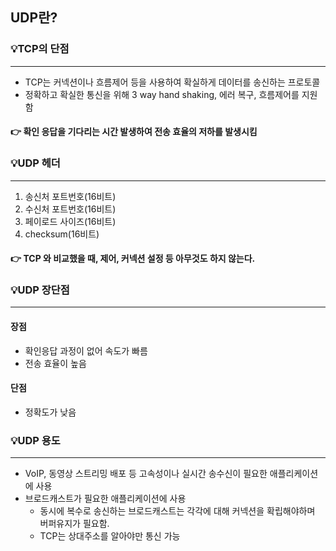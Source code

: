 ## UDP란?

### 💡TCP의 단점
---
- TCP는 커넥션이나 흐름제어 등을 사용하여 확실하게 데이터를 송신하는 프로토콜
- 정확하고 확실한 통신을 위해 3 way hand shaking, 에러 복구, 흐름제어를 지원함
#### 👉 확인 응답을 기다리는 시간 발생하여 전송 효율의 저하를 발생시킴

### 💡UDP 헤더
---
1. 송신처 포트번호(16비트)
2. 수신처 포트번호(16비트)
3. 페이로드 사이즈(16비트)
4. checksum(16비트)
#### 👉 TCP 와 비교했을 때, 제어, 커넥션 설정 등 아무것도 하지 않는다.

### 💡UDP 장단점
---
#### 장점
- 확인응답 과정이 없어 속도가 빠름
- 전송 효율이 높음
#### 단점 
- 정확도가 낮음

### 💡UDP 용도
---
- VoIP, 동영상 스트리밍 배포 등 고속성이나 실시간 송수신이 필요한 애플리케이션에 사용
- 브로드캐스트가 필요한 애플리케이션에 사용
  - 동시에 복수로 송신하는 브로드캐스트는 각각에 대해 커넥션을 확립해야하며 버퍼유지가 필요함.
  - TCP는 상대주소를 알아야만 통신 가능
